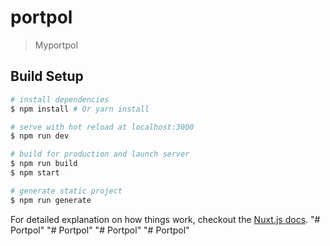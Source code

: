 # portpol

> Myportpol

## Build Setup

``` bash
# install dependencies
$ npm install # Or yarn install

# serve with hot reload at localhost:3000
$ npm run dev

# build for production and launch server
$ npm run build
$ npm start

# generate static project
$ npm run generate
```

For detailed explanation on how things work, checkout the [Nuxt.js docs](https://github.com/nuxt/nuxt.js).
"# Portpol" 
"# Portpol" 
"# Portpol" 
"# Portpol" 
